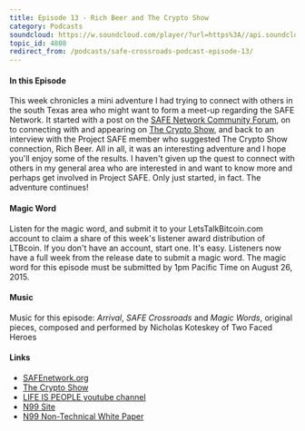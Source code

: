 ```yaml
---
title: Episode 13 - Rich Beer and The Crypto Show
category: Podcasts
soundcloud: https://w.soundcloud.com/player/?url=https%3A//api.soundcloud.com/tracks/219906068
topic_id: 4808
redirect_from: /podcasts/safe-crossroads-podcast-episode-13/
---
```


#### In this Episode

This week chronicles a mini adventure I had trying to connect with others in the south Texas area who might want to form a meet-up regarding the SAFE Network. It started with a post on the [SAFE Network Community Forum](https://safenetforum.org), on to connecting with and appearing on [The Crypto Show](http://www.thecryptoshow.com), and back to an interview with the Project SAFE member who suggested The Crypto Show connection, Rich Beer. All in all, it was an interesting adventure and I hope you'll enjoy some of the results. I haven't given up the quest to connect with others in my general area who are interested in and want to know more and perhaps get involved in Project SAFE. Only just started, in fact. The adventure continues!

#### Magic Word

Listen for the magic word, and submit it to your LetsTalkBitcoin.com account to claim a share of this week's listener award distribution of LTBcoin. If you don't have an account, start one. It's easy. Listeners now have a full week from the release date to submit a magic word. The magic word for this episode must be submitted by 1pm Pacific Time on August 26, 2015.

#### Music

Music for this episode: _Arrival_, _SAFE Crossroads_ and _Magic Words_, original pieces, composed and performed by Nicholas Koteskey of Two Faced Heroes

#### Links

- [SAFEnetwork.org](https://safenetwork.org)
- [The Crypto Show](http://www.thecryptoshow.com)
- [LIFE IS PEOPLE youtube channel](https://www.youtube.com/results?search_query=life+is+people+channel)
- [N99 Site](http://www.n99.co/about.html)
- [N99 Non-Technical White Paper](https://weadvancelivefree.wordpress.com/2015/06/21/n99-the-non%C2%ADtechnical-white-paper/)
